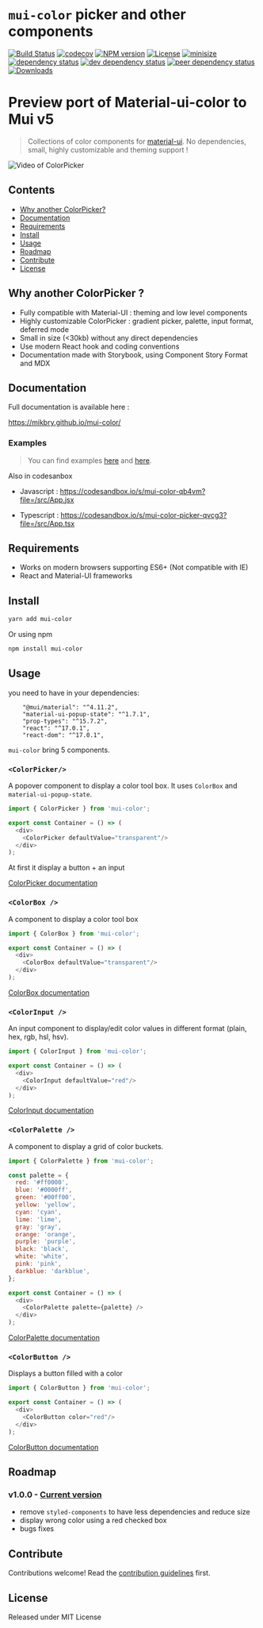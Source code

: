 # `mui-color` picker and other components

[![Build Status][action-image]][action-url]
[![codecov][codecov-image]][codecov-url]
[![NPM version][npm-image]][npm-url]
[![License][license-image]][license-url]
[![minisize][min-image]][min-url]
[![dependency status][deps-svg]][deps-url]
[![dev dependency status][dev-deps-svg]][dev-deps-url]
[![peer dependency status][peer-deps-svg]][peer-deps-url]
[![Downloads][downloads-image]][downloads-url]

[action-image]: https://github.com/mikbry/mui-color/workflows/Build%20and%20Deploy/badge.svg
[action-url]: https://mikbry.github.io/mui-color/
[codecov-image]: https://codecov.io/gh/mikbry/mui-color/branch/master/graph/badge.svg?token=K4P0vnM5fh
[codecov-url]: https://codecov.io/gh/mikbry/mui-color
[npm-image]: https://img.shields.io/npm/v/mui-color.svg
[npm-url]: https://npmjs.org/package/mui-color
[license-image]: https://img.shields.io/github/license/mikbry/mui-color
[License-url]:https://github.com/mikbry/mui-color/blob/master/LICENSE
[min-image]:https://badgen.net/bundlephobia/min/mui-color
[min-url]:https://bundlephobia.com/result?p=mui-color
[deps-svg]: https://david-dm.org/mikbry/mui-color.svg
[deps-url]: https://david-dm.org/mikbry/mui-color
[dev-deps-svg]: https://david-dm.org/mikbry/mui-color/dev-status.svg
[dev-deps-url]: https://david-dm.org/mikbry/mui-color#info=devDependencies
[peer-deps-svg]: https://david-dm.org/mikbry/mui-color/peer-status.svg
[peer-deps-url]: https://david-dm.org/mikbry/mui-color#info=peerDependencies
[downloads-image]: http://img.shields.io/npm/dm/mui-color.svg
[downloads-url]: http://npm-stat.com/charts.html?package=mui-color

# Preview port of Material-ui-color to Mui v5

> Collections of color components for [material-ui](https://github.com/mui-org/material-ui). No dependencies, small, highly customizable and theming support !



![Video of ColorPicker](./images/muicc-v0-2.webp)

## Contents

- [Why another ColorPicker?](#why-another-colorpicker)
- [Documentation](#documentation)
- [Requirements](#requirements)
- [Install](#install)
- [Usage](#usage)
- [Roadmap](#roadmap)
- [Contribute](#contribute)
- [License](#license)

## Why another ColorPicker ?

- Fully compatible with Material-UI : theming and low level components
- Highly customizable ColorPicker : gradient picker, palette, input format, deferred mode
-  Small in size (<30kb) without any direct dependencies
- Use modern React hook and coding conventions
- Documentation made with Storybook, using Component Story Format and MDX

## Documentation

Full documentation is available here :

https://mikbry.github.io/mui-color/

### Examples 

> You can find examples [here](EXAMPLES.md) and [here](/examples).

Also in codesanbox

- Javascript : https://codesandbox.io/s/mui-color-qb4vm?file=/src/App.jsx

- Typescript : https://codesandbox.io/s/mui-color-picker-qvcg3?file=/src/App.tsx


## Requirements
- Works on modern browsers supporting ES6+ (Not compatible with IE)
- React and Material-UI frameworks

## Install

```bash
yarn add mui-color
```

Or using npm
```bash
npm install mui-color
```

## Usage

you need to have in your dependencies:

```
    "@mui/material": "^4.11.2",
    "material-ui-popup-state": "^1.7.1",
    "prop-types": "^15.7.2",
    "react": "^17.0.1",
    "react-dom": "^17.0.1",
```

`mui-color` bring 5 components.

### `<ColorPicker/>`

A popover component to display a color tool box. It uses `ColorBox` and `material-ui-popup-state`.

```javascript
import { ColorPicker } from 'mui-color';

export const Container = () => (
  <div>
    <ColorPicker defaultValue="transparent"/>
  </div>
);
```

At first it display a button + an input

[ColorPicker documentation](https://mikbry.github.io/mui-color/?path=/story/components-colorpicker--basic)

### `<ColorBox />`

A component to display a color tool box
```javascript
import { ColorBox } from 'mui-color';

export const Container = () => (
  <div>
    <ColorBox defaultValue="transparent"/>
  </div>
);
```

[ColorBox documentation](https://mikbry.github.io/mui-color/?path=/story/components-colorbox--basic)

### `<ColorInput />`

An input component to display/edit color values in different format (plain, hex, rgb, hsl, hsv).

```javascript
import { ColorInput } from 'mui-color';

export const Container = () => (
  <div>
    <ColorInput defaultValue="red"/>
  </div>
);
```

[ColorInput documentation](https://mikbry.github.io/mui-color/?path=/story/components-colorinput--basic)

### `<ColorPalette />`

A component to display a grid of color buckets.

```javascript
import { ColorPalette } from 'mui-color';

const palette = {
  red: '#ff0000',
  blue: '#0000ff',
  green: '#00ff00',
  yellow: 'yellow',
  cyan: 'cyan',
  lime: 'lime',
  gray: 'gray',
  orange: 'orange',
  purple: 'purple',
  black: 'black',
  white: 'white',
  pink: 'pink',
  darkblue: 'darkblue',
};

export const Container = () => (
  <div>
    <ColorPalette palette={palette} />
  </div>
);
```

[ColorPalette documentation](https://mikbry.github.io/mui-color/?path=/story/components-colorpalette--basic)

### `<ColorButton />`

Displays a button filled with a color

```javascript
import { ColorButton } from 'mui-color';

export const Container = () => (
  <div>
    <ColorButton color="red"/>
  </div>
);
```

[ColorButton documentation](https://mikbry.github.io/mui-color/?path=/story/components-colorbutton--basic)

## Roadmap

### v1.0.0 - [Current version](https://github.com/mikbry/mui-color/releases/tag/v1.0.0)
- remove `styled-components` to have less dependencies and reduce size
- display wrong color using a red checked box
- bugs fixes

## Contribute

Contributions welcome! Read the [contribution guidelines](CONTRIBUTING.md) first.


## License

Released under MIT License
